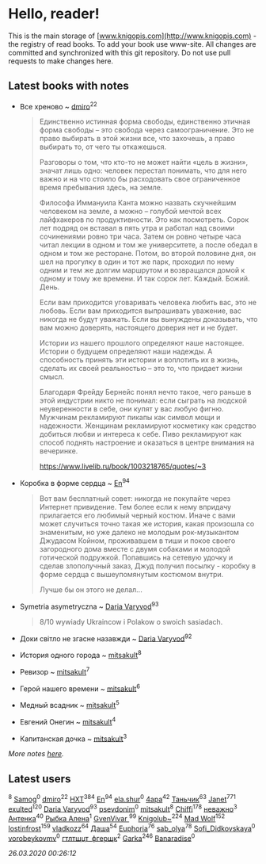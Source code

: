 # Hello, reader!
This is the main storage of [www.knigopis.com](http://www.knigopis.com) - the registry of read books.
To add your book use www-site. All changes are committed and synchronized with this git repository.
Do not use pull requests to make changes here.


## Latest books with notes
* Все хреново ~ [dmiro](users/571/5714115-vkontakte)<sup>22</sup>
    > Единственно истинная форма свободы, единственно этичная форма свободы – это свобода через самоограничение. Это не право выбирать в этой жизни все, что захочешь, а право выбирать то, от чего ты откажешься.
    > 
    > Разговоры о том, что кто-то не может найти «цель в жизни», значат лишь одно: человек перестал понимать, что для него важно и на что стоило бы расходовать свое ограниченное время пребывания здесь, на земле.
    > 
    > Философа Иммануила Канта можно назвать скучнейшим человеком на земле, а можно – голубой мечтой всех лайфхакеров по продуктивности. Это как посмотреть. Сорок лет подряд он вставал в пять утра и работал над своими сочинениями ровно три часа. Затем он ровно четыре часа читал лекции в одном и том же университете, а после обедал в одном и том же ресторане. Потом, во второй половине дня, он шел на прогулку в один и тот же парк, проходил по нему одним и тем же долгим маршрутом и возвращался домой к одному и тому же времени. И так сорок лет. Каждый. Божий. День.
    > 
    > Если вам приходится уговаривать человека любить вас, это не любовь. Если вам приходится выпрашивать уважение, вас никогда не будут уважать. Если вы вынуждены доказывать, что вам можно доверять, настоящего доверия нет и не будет.
    > 
    > Истории из нашего прошлого определяют наше настоящее. Истории о будущем определяют наши надежды. А способность принять эти истории и воплотить их в жизнь, сделать их своей реальностью – это то, что придает жизни смысл.
    > 
    > Благодаря Фрейду Бернейс понял нечто такое, чего раньше в этой индустрии никто не понимал: если сыграть на людской неуверенности в себе, они купят у вас любую фигню. Мужчинам рекламируют пикапы как символ мощи и надежности. Женщинам рекламируют косметику как средство добиться любви и интереса к себе. Пиво рекламируют как способ поднять настроение и оказаться в центре внимания на вечеринке.
    > 
    > https://www.livelib.ru/book/1003218765/quotes/~3

* Коробка в форме сердца ~ [En](users/333/333646551-vkontakte)<sup>94</sup>
    > Вот вам бесплатный совет: никогда не покупайте через Интернет привидение. Тем более если к нему впридачу прилагается его любимый черный костюм. Иначе с вами может случиться точно такая же история, какая произошла со знаменитым, но уже далеко не молодым рок-музыкантом Джудасом Койном, проживавшем в тиши и покое своего загородного дома вместе с двумя собаками и молодой готической подружкой. Попавшись на сетевую удочку и сделав злополучный заказ, Джуд получил посылку - коробку в форме сердца с вышеупомянутым костюмом внутри.
    > 
    > Лучше бы он этого не делал...

* Symetria asymetryczna ~ [Daria Varyvod](users/829/829893410524253-facebook)<sup>93</sup>
    > 8/10 wywiady Ukraincow i Polakow o swoich sasiadach.

* Доки світло не згасне назавжди ~ [Daria Varyvod](users/829/829893410524253-facebook)<sup>92</sup>

* История одного города ~ [mitsakult](users/288/288034278-vkontakte)<sup>8</sup>

* Ревизор ~ [mitsakult](users/288/288034278-vkontakte)<sup>7</sup>

* Герой нашего времени ~ [mitsakult](users/288/288034278-vkontakte)<sup>6</sup>

* Медный всадник ~ [mitsakult](users/288/288034278-vkontakte)<sup>5</sup>

* Евгений Онегин ~ [mitsakult](users/288/288034278-vkontakte)<sup>4</sup>

* Капитанская дочка ~ [mitsakult](users/288/288034278-vkontakte)<sup>3</sup>


_More notes [here](latest_books_with_notes.md)._


## Latest users
[](users/153/1537586159620888-facebook)<sup>8</sup> 
[Samog](users/100/100808680899219788448-google)<sup>0</sup> 
[dmiro](users/571/5714115-vkontakte)<sup>22</sup> 
[HXT](users/100/100002563462782-facebook)<sup>384</sup> 
[En](users/333/333646551-vkontakte)<sup>94</sup> 
[ela.shur](users/668/6688058-vkontakte)<sup>0</sup> 
[4apa](users/117/117392596378069249667-google)<sup>42</sup> 
[Таньчик](users/209/2096581563762610-facebook)<sup>63</sup> 
[Janet](users/108/108113656204404967440-google)<sup>771</sup> 
[exulted](users/100/100599204551896265722-google)<sup>120</sup> 
[Daria Varyvod](users/829/829893410524253-facebook)<sup>93</sup> 
[psevdonim](users/608/6089959882102706108-mailru)<sup>0</sup> 
[mitsakult](users/288/288034278-vkontakte)<sup>8</sup> 
[Chiffi](users/105/105831994080785626680-google)<sup>178</sup> 
[неважно](users/145/145522558-vkontakte)<sup>3</sup> 
[Антенка](users/118/118158645037334943900-google)<sup>40</sup> 
[Рыбка Алена](users/115/115555086213988665739-google)<sup>1</sup> 
[GvenVivar ](users/158/158266434925901-facebook)<sup>99</sup> 
[Knigolub~](users/111/111878597279669641685-google)<sup>224</sup> 
[Mad Wolf](users/947/94738840-vkontakte)<sup>152</sup> 
[lostinfrost](users/217/217891524-vkontakte)<sup>159</sup> 
[vladkozz](users/572/57239276-vkontakte)<sup>64</sup> 
[Даша](users/334/334696193054530347-mailru)<sup>54</sup> 
[Euphoria](users/106/106304994652616315178-google)<sup>76</sup> 
[sab_olya](users/139/139338401-vkontakte)<sup>78</sup> 
[Sofi_Didkovskaya](users/378/378233032-vkontakte)<sup>0</sup> 
[vorobeykovmv](users/149/149237661-yandex)<sup>0</sup> 
[гтлтщцт_фгерщк](users/106/106819207816282739138-google)<sup>2</sup> 
[Garka](users/115/115753719718250012620-google)<sup>246</sup> 
[Banaradise](users/272/272054341-yandex)<sup>0</sup> 


_26.03.2020 00:26:12_
